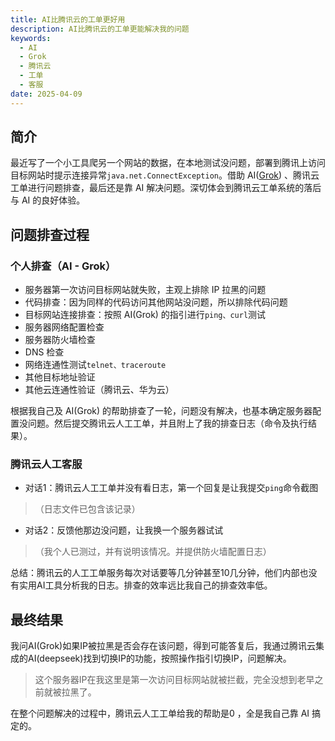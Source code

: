 ```yaml
---
title: AI比腾讯云的工单更好用
description: AI比腾讯云的工单更能解决我的问题
keywords:
  - AI
  - Grok
  - 腾讯云
  - 工单
  - 客服
date: 2025-04-09
---
```

 

## 简介

最近写了一个小工具爬另一个网站的数据，在本地测试没问题，部署到腾讯上访问目标网站时提示连接异常`java.net.ConnectException`。借助 AI([Grok](https://grok.com/)) 、腾讯云工单进行问题排查，最后还是靠 AI 解决问题。深切体会到腾讯云工单系统的落后与 AI 的良好体验。

## 问题排查过程

### 个人排查（AI - Grok）

- 服务器第一次访问目标网站就失败，主观上排除 IP 拉黑的问题
- 代码排查：因为同样的代码访问其他网站没问题，所以排除代码问题
- 目标网站连接排查：按照 AI(Grok) 的指引进行`ping、curl`测试
- 服务器网络配置检查
- 服务器防火墙检查
- DNS 检查
- 网络连通性测试`telnet、traceroute`
- 其他目标地址验证
- 其他云连通性验证（腾讯云、华为云）

根据我自己及 AI(Grok) 的帮助排查了一轮，问题没有解决，也基本确定服务器配置没问题。然后提交腾讯云人工工单，并且附上了我的排查日志（命令及执行结果）。

### 腾讯云人工客服

- 对话1：腾讯云人工工单并没有看日志，第一个回复是让我提交`ping`命令截图
> （日志文件已包含该记录）
- 对话2：反馈他那边没问题，让我换一个服务器试试
> （我个人已测过，并有说明该情况。并提供防火墙配置日志）

总结：腾讯云的人工工单服务每次对话要等几分钟甚至10几分钟，他们内部也没有实用AI工具分析我的日志。排查的效率远比我自己的排查效率低。

## 最终结果

我问AI(Grok)如果IP被拉黑是否会存在该问题，得到可能答复后，我通过腾讯云集成的AI(deepseek)找到切换IP的功能，按照操作指引切换IP，问题解决。

> 这个服务器IP在我这里是第一次访问目标网站就被拦截，完全没想到老早之前就被拉黑了。

在整个问题解决的过程中，腾讯云人工工单给我的帮助是0 ，全是我自己靠 AI 搞定的。
